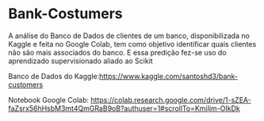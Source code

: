 # Bank-Costumers
A análise do Banco de Dados de clientes de um banco, disponibilizada no Kaggle e feita no Google Colab, tem como objetivo identificar quais clientes não são mais associados do banco. E essa predição fez-se uso do aprendizado supervisionado aliado ao Scikit

Banco de Dados do Kaggle:https://www.kaggle.com/santoshd3/bank-customers

Notebook Google Colab: https://colab.research.google.com/drive/1-sZEA-faZsrx56hHsbM3mt4QmGRaB9oB?authuser=1#scrollTo=KmiIjm-OIkDk
